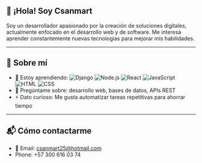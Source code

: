 ## 👋 ¡Hola! Soy Csanmart

Soy un desarrollador apasionado por la creación de soluciones digitales, actualmente enfocado en el desarrollo web y de software. Me interesa aprender constantemente nuevas tecnologías para mejorar mis habilidades.

---

## 🚀 Sobre mí

- 🌱 Estoy aprendiendo:
  ![Django](https://img.shields.io/badge/-Django-092E20?logo=django&logoColor=white&style=flat)
  ![Node.js](https://img.shields.io/badge/-Node.js-339933?logo=node.js&logoColor=white&style=flat)
  ![React](https://img.shields.io/badge/-React-61DAFB?logo=react&logoColor=black&style=flat)
  ![JavaScript](https://img.shields.io/badge/-JavaScript-F7DF1E?logo=javascript&logoColor=black&style=flat)
  ![HTML](https://img.shields.io/badge/-HTML5-E34F26?logo=html5&logoColor=white&style=flat)
  ![CSS](https://img.shields.io/badge/-CSS3-1572B6?logo=css3&logoColor=white&style=flat)
- 💬 Pregúntame sobre: desarrollo web, bases de datos, APIs REST
- ⚡ Dato curioso: Me gusta automatizar tareas repetitivas para ahorrar tiempo

---

## 📬 Cómo contactarme

- 📧 Email: [csanmart25@hotmail.com](mailto:csanmart25@hotmail.com)
- Phone: +57 300 616 03 74

